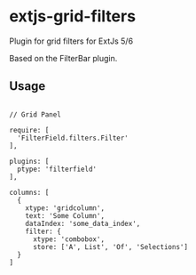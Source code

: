 # extjs-grid-filters
Plugin for grid filters for ExtJs 5/6

Based on the FilterBar plugin.

## Usage

```javacript

// Grid Panel

require: [
  'FilterField.filters.Filter'
],

plugins: [
  ptype: 'filterfield'
],

columns: [
  {
    xtype: 'gridcolumn',
    text: 'Some Column',
    dataIndex: 'some_data_index',
    filter: {
      xtype: 'combobox',
      store: ['A', List', 'Of', 'Selections']
  }
]
```
